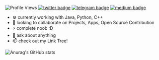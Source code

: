 ![Profile Views](https://hits.seeyoufarm.com/api/count/incr/badge.svg?url=https%3A%2F%2Fgithub.com%2Fvrindavan%2Fhit-counter&count_bg=%231980CF&title_bg=%23000000&icon=github.svg&icon_color=%23E7E7E7&title=Profile+Views&edge_flat=false)
[![twitter badge](https://img.shields.io/badge/BrajBliss-%231DA1F2.svg?style=for-the-badge&logo=Twitter&logoColor=white)](https://twitter.com/BrajBliss)
[![telegram badge](https://img.shields.io/badge/Telegram-2CA5E0?style=for-the-badge&logo=telegram&logoColor=white)](https://telegram.me/BrajBliss)
[![medium badge](https://img.shields.io/badge/Medium-%23000000.svg?style=for-the-badge&logo=Medium&logoColor=white)](https://vrindavan.medium.com)

- ⚙️ currently working with Java, Python, C++
- 🤝 looking to collaborate on Projects, Apps, Open Source Contribution
- ⚡ complete noob :D
- 💬 ask about anything
- 📫 check out my Link Tree!

![Anurag's GitHub stats](https://github-readme-stats.vercel.app/api?username=vrindavan&theme=dark&show_icons=true)
